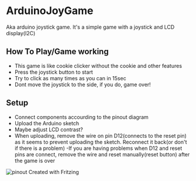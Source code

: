 
# ArduinoJoyGame
Aka arduino joystick game. It's a simple game with a joystick and LCD display(I2C)

## How To Play/Game working
- This game is like cookie clicker without the cookie and other features
- Press the joystick button to start
- Try to click as many times as you can in 15sec
- Dont move the joystick to the side, if you do, game over!

## Setup
- Connect components accourding to the pinout diagram
- Upload the Arduino sketch
- Maybe adjust LCD contrast?
- When uploading, remove the wire on pin D12(connects to the reset pin) as it seems to prevent uploading the sketch. Reconnect it back(or don't if there is a problem)
-If you are having problems when D12 and reset pins are connect, remove the wire and reset manually(reset button) after the game is over

![pinout](https://user-images.githubusercontent.com/85803570/229263366-eb85c0a2-4b5e-476c-a1fc-e14eb17b2284.png)
Created with Fritzing
